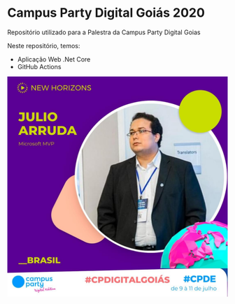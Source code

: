 # Campus Party Digital Goiás 2020

Repositório utilizado para a Palestra da Campus Party Digital Goias

Neste repositório, temos:

- Aplicação Web .Net Core
- GitHub Actions

![Alt text](20200630_182045863_iOS.jpg)